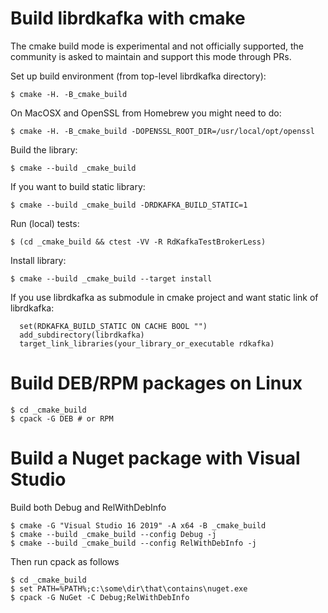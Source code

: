 # Build librdkafka with cmake

The cmake build mode is experimental and not officially supported,
the community is asked to maintain and support this mode through PRs.

Set up build environment (from top-level librdkafka directory):

    $ cmake -H. -B_cmake_build

On MacOSX and OpenSSL from Homebrew you might need to do:

    $ cmake -H. -B_cmake_build -DOPENSSL_ROOT_DIR=/usr/local/opt/openssl


Build the library:

    $ cmake --build _cmake_build

If you want to build static library:

    $ cmake --build _cmake_build -DRDKAFKA_BUILD_STATIC=1


Run (local) tests:

    $ (cd _cmake_build && ctest -VV -R RdKafkaTestBrokerLess)


Install library:

    $ cmake --build _cmake_build --target install


If you use librdkafka as submodule in cmake project and want static link of librdkafka:

      set(RDKAFKA_BUILD_STATIC ON CACHE BOOL "")
      add_subdirectory(librdkafka)
      target_link_libraries(your_library_or_executable rdkafka)

# Build DEB/RPM packages on Linux

	$ cd _cmake_build
	$ cpack -G DEB # or RPM

# Build a Nuget package with Visual Studio

Build both Debug and RelWithDebInfo

	$ cmake -G "Visual Studio 16 2019" -A x64 -B _cmake_build
	$ cmake --build _cmake_build --config Debug -j
	$ cmake --build _cmake_build --config RelWithDebInfo -j
	
Then run cpack as follows
	
	$ cd _cmake_build
	$ set PATH=%PATH%;c:\some\dir\that\contains\nuget.exe
	$ cpack -G NuGet -C Debug;RelWithDebInfo
